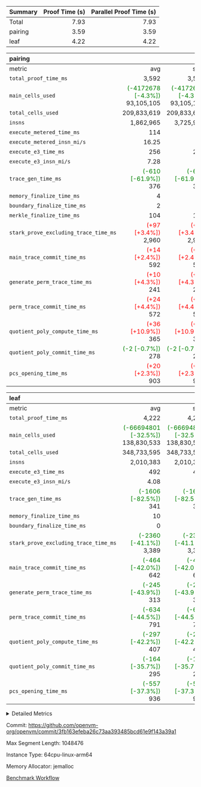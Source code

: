 | Summary | Proof Time (s) | Parallel Proof Time (s) |
|:---|---:|---:|
| Total |  7.93 |  7.93 |
| pairing |  3.59 |  3.59 |
| leaf |  4.22 |  4.22 |


| pairing |||||
|:---|---:|---:|---:|---:|
|metric|avg|sum|max|min|
| `total_proof_time_ms ` |  3,592 |  3,592 |  3,592 |  3,592 |
| `main_cells_used     ` | <span style='color: green'>(-4172678 [-4.3%])</span> 93,105,105 | <span style='color: green'>(-4172678 [-4.3%])</span> 93,105,105 | <span style='color: green'>(-4172678 [-4.3%])</span> 93,105,105 | <span style='color: green'>(-4172678 [-4.3%])</span> 93,105,105 |
| `total_cells_used    ` |  209,833,619 |  209,833,619 |  209,833,619 |  209,833,619 |
| `insns               ` |  1,862,965 |  3,725,930 |  1,862,965 |  1,862,965 |
| `execute_metered_time_ms` |  114 | -          | -          | -          |
| `execute_metered_insn_mi/s` |  16.25 | -          |  16.25 |  16.25 |
| `execute_e3_time_ms  ` |  256 |  256 |  256 |  256 |
| `execute_e3_insn_mi/s` |  7.28 | -          |  7.28 |  7.28 |
| `trace_gen_time_ms   ` | <span style='color: green'>(-610 [-61.9%])</span> 376 | <span style='color: green'>(-610 [-61.9%])</span> 376 | <span style='color: green'>(-610 [-61.9%])</span> 376 | <span style='color: green'>(-610 [-61.9%])</span> 376 |
| `memory_finalize_time_ms` |  4 |  4 |  4 |  4 |
| `boundary_finalize_time_ms` |  2 |  2 |  2 |  2 |
| `merkle_finalize_time_ms` |  104 |  104 |  104 |  104 |
| `stark_prove_excluding_trace_time_ms` | <span style='color: red'>(+97 [+3.4%])</span> 2,960 | <span style='color: red'>(+97 [+3.4%])</span> 2,960 | <span style='color: red'>(+97 [+3.4%])</span> 2,960 | <span style='color: red'>(+97 [+3.4%])</span> 2,960 |
| `main_trace_commit_time_ms` | <span style='color: red'>(+14 [+2.4%])</span> 592 | <span style='color: red'>(+14 [+2.4%])</span> 592 | <span style='color: red'>(+14 [+2.4%])</span> 592 | <span style='color: red'>(+14 [+2.4%])</span> 592 |
| `generate_perm_trace_time_ms` | <span style='color: red'>(+10 [+4.3%])</span> 241 | <span style='color: red'>(+10 [+4.3%])</span> 241 | <span style='color: red'>(+10 [+4.3%])</span> 241 | <span style='color: red'>(+10 [+4.3%])</span> 241 |
| `perm_trace_commit_time_ms` | <span style='color: red'>(+24 [+4.4%])</span> 572 | <span style='color: red'>(+24 [+4.4%])</span> 572 | <span style='color: red'>(+24 [+4.4%])</span> 572 | <span style='color: red'>(+24 [+4.4%])</span> 572 |
| `quotient_poly_compute_time_ms` | <span style='color: red'>(+36 [+10.9%])</span> 365 | <span style='color: red'>(+36 [+10.9%])</span> 365 | <span style='color: red'>(+36 [+10.9%])</span> 365 | <span style='color: red'>(+36 [+10.9%])</span> 365 |
| `quotient_poly_commit_time_ms` | <span style='color: green'>(-2 [-0.7%])</span> 278 | <span style='color: green'>(-2 [-0.7%])</span> 278 | <span style='color: green'>(-2 [-0.7%])</span> 278 | <span style='color: green'>(-2 [-0.7%])</span> 278 |
| `pcs_opening_time_ms ` | <span style='color: red'>(+20 [+2.3%])</span> 903 | <span style='color: red'>(+20 [+2.3%])</span> 903 | <span style='color: red'>(+20 [+2.3%])</span> 903 | <span style='color: red'>(+20 [+2.3%])</span> 903 |

| leaf |||||
|:---|---:|---:|---:|---:|
|metric|avg|sum|max|min|
| `total_proof_time_ms ` |  4,222 |  4,222 |  4,222 |  4,222 |
| `main_cells_used     ` | <span style='color: green'>(-66694801 [-32.5%])</span> 138,830,533 | <span style='color: green'>(-66694801 [-32.5%])</span> 138,830,533 | <span style='color: green'>(-66694801 [-32.5%])</span> 138,830,533 | <span style='color: green'>(-66694801 [-32.5%])</span> 138,830,533 |
| `total_cells_used    ` |  348,733,595 |  348,733,595 |  348,733,595 |  348,733,595 |
| `insns               ` |  2,010,383 |  2,010,383 |  2,010,383 |  2,010,383 |
| `execute_e3_time_ms  ` |  492 |  492 |  492 |  492 |
| `execute_e3_insn_mi/s` |  4.08 | -          |  4.08 |  4.08 |
| `trace_gen_time_ms   ` | <span style='color: green'>(-1606 [-82.5%])</span> 341 | <span style='color: green'>(-1606 [-82.5%])</span> 341 | <span style='color: green'>(-1606 [-82.5%])</span> 341 | <span style='color: green'>(-1606 [-82.5%])</span> 341 |
| `memory_finalize_time_ms` |  10 |  10 |  10 |  10 |
| `boundary_finalize_time_ms` |  0 |  0 |  0 |  0 |
| `stark_prove_excluding_trace_time_ms` | <span style='color: green'>(-2360 [-41.1%])</span> 3,389 | <span style='color: green'>(-2360 [-41.1%])</span> 3,389 | <span style='color: green'>(-2360 [-41.1%])</span> 3,389 | <span style='color: green'>(-2360 [-41.1%])</span> 3,389 |
| `main_trace_commit_time_ms` | <span style='color: green'>(-464 [-42.0%])</span> 642 | <span style='color: green'>(-464 [-42.0%])</span> 642 | <span style='color: green'>(-464 [-42.0%])</span> 642 | <span style='color: green'>(-464 [-42.0%])</span> 642 |
| `generate_perm_trace_time_ms` | <span style='color: green'>(-245 [-43.9%])</span> 313 | <span style='color: green'>(-245 [-43.9%])</span> 313 | <span style='color: green'>(-245 [-43.9%])</span> 313 | <span style='color: green'>(-245 [-43.9%])</span> 313 |
| `perm_trace_commit_time_ms` | <span style='color: green'>(-634 [-44.5%])</span> 791 | <span style='color: green'>(-634 [-44.5%])</span> 791 | <span style='color: green'>(-634 [-44.5%])</span> 791 | <span style='color: green'>(-634 [-44.5%])</span> 791 |
| `quotient_poly_compute_time_ms` | <span style='color: green'>(-297 [-42.2%])</span> 407 | <span style='color: green'>(-297 [-42.2%])</span> 407 | <span style='color: green'>(-297 [-42.2%])</span> 407 | <span style='color: green'>(-297 [-42.2%])</span> 407 |
| `quotient_poly_commit_time_ms` | <span style='color: green'>(-164 [-35.7%])</span> 295 | <span style='color: green'>(-164 [-35.7%])</span> 295 | <span style='color: green'>(-164 [-35.7%])</span> 295 | <span style='color: green'>(-164 [-35.7%])</span> 295 |
| `pcs_opening_time_ms ` | <span style='color: green'>(-557 [-37.3%])</span> 936 | <span style='color: green'>(-557 [-37.3%])</span> 936 | <span style='color: green'>(-557 [-37.3%])</span> 936 | <span style='color: green'>(-557 [-37.3%])</span> 936 |



<details>
<summary>Detailed Metrics</summary>

|  | keygen_time_ms | commit_exe_time_ms | app proof_time_ms | agg_layer_time_ms |
| --- | --- | --- | --- |
|  | 48 | 9 | 4,004 | 5,319 | 

| group | single_leaf_agg_time_ms | prove_segment_time_ms | num_children | memory_to_vec_partition_time_ms | insns | fri.log_blowup | execute_metered_time_ms | execute_metered_insn_mi/s | compute_user_public_values_proof_time_ms |
| --- | --- | --- | --- | --- | --- | --- | --- | --- | --- |
| leaf | 5,318 |  | 1 |  |  | 1 |  |  |  | 
| pairing |  | 3,844 |  | 6 | 1,862,965 | 1 | 114 | 16.25 | 39 | 

| group | air_name | quotient_deg | interactions | constraints |
| --- | --- | --- | --- | --- |
| leaf | AccessAdapterAir<2> | 2 | 5 | 12 | 
| leaf | AccessAdapterAir<4> | 2 | 5 | 12 | 
| leaf | AccessAdapterAir<8> | 2 | 5 | 12 | 
| leaf | FriReducedOpeningAir | 2 | 39 | 71 | 
| leaf | JalRangeCheckAir | 2 | 9 | 14 | 
| leaf | NativePoseidon2Air<BabyBearParameters>, 1> | 2 | 136 | 572 | 
| leaf | PhantomAir | 2 | 3 | 5 | 
| leaf | ProgramAir | 1 | 1 | 4 | 
| leaf | VariableRangeCheckerAir | 1 | 1 | 4 | 
| leaf | VmAirWrapper<AluNativeAdapterAir, FieldArithmeticCoreAir> | 2 | 15 | 27 | 
| leaf | VmAirWrapper<BranchNativeAdapterAir, BranchEqualCoreAir<1> | 2 | 11 | 25 | 
| leaf | VmAirWrapper<NativeAdapterAir<2, 0>, PublicValuesCoreAir> | 2 | 11 | 30 | 
| leaf | VmAirWrapper<NativeLoadStoreAdapterAir<1>, NativeLoadStoreCoreAir<1> | 2 | 15 | 20 | 
| leaf | VmAirWrapper<NativeLoadStoreAdapterAir<4>, NativeLoadStoreCoreAir<4> | 2 | 15 | 20 | 
| leaf | VmAirWrapper<NativeVectorizedAdapterAir<4>, FieldExtensionCoreAir> | 2 | 15 | 27 | 
| leaf | VmConnectorAir | 2 | 5 | 11 | 
| leaf | VolatileBoundaryAir | 2 | 7 | 19 | 
| pairing | AccessAdapterAir<16> | 2 | 5 | 12 | 
| pairing | AccessAdapterAir<2> | 2 | 5 | 12 | 
| pairing | AccessAdapterAir<32> | 2 | 5 | 12 | 
| pairing | AccessAdapterAir<4> | 2 | 5 | 12 | 
| pairing | AccessAdapterAir<8> | 2 | 5 | 12 | 
| pairing | BitwiseOperationLookupAir<8> | 2 | 2 | 4 | 
| pairing | MemoryMerkleAir<8> | 2 | 4 | 39 | 
| pairing | PersistentBoundaryAir<8> | 2 | 3 | 7 | 
| pairing | PhantomAir | 2 | 3 | 5 | 
| pairing | Poseidon2PeripheryAir<BabyBearParameters>, 1> | 2 | 1 | 286 | 
| pairing | ProgramAir | 1 | 1 | 4 | 
| pairing | RangeTupleCheckerAir<2> | 1 | 1 | 4 | 
| pairing | Rv32HintStoreAir | 2 | 18 | 28 | 
| pairing | VariableRangeCheckerAir | 1 | 1 | 4 | 
| pairing | VmAirWrapper<Rv32BaseAluAdapterAir, BaseAluCoreAir<4, 8> | 2 | 20 | 37 | 
| pairing | VmAirWrapper<Rv32BaseAluAdapterAir, LessThanCoreAir<4, 8> | 2 | 18 | 40 | 
| pairing | VmAirWrapper<Rv32BaseAluAdapterAir, ShiftCoreAir<4, 8> | 2 | 24 | 91 | 
| pairing | VmAirWrapper<Rv32BranchAdapterAir, BranchEqualCoreAir<4> | 2 | 11 | 20 | 
| pairing | VmAirWrapper<Rv32BranchAdapterAir, BranchLessThanCoreAir<4, 8> | 2 | 13 | 35 | 
| pairing | VmAirWrapper<Rv32CondRdWriteAdapterAir, Rv32JalLuiCoreAir> | 2 | 10 | 18 | 
| pairing | VmAirWrapper<Rv32IsEqualModAdapterAir<2, 1, 32, 32>, ModularIsEqualCoreAir<32, 4, 8> | 2 | 25 | 225 | 
| pairing | VmAirWrapper<Rv32JalrAdapterAir, Rv32JalrCoreAir> | 2 | 16 | 20 | 
| pairing | VmAirWrapper<Rv32LoadStoreAdapterAir, LoadSignExtendCoreAir<4, 8> | 2 | 18 | 33 | 
| pairing | VmAirWrapper<Rv32LoadStoreAdapterAir, LoadStoreCoreAir<4> | 2 | 17 | 40 | 
| pairing | VmAirWrapper<Rv32MultAdapterAir, DivRemCoreAir<4, 8> | 2 | 25 | 84 | 
| pairing | VmAirWrapper<Rv32MultAdapterAir, MulHCoreAir<4, 8> | 2 | 24 | 31 | 
| pairing | VmAirWrapper<Rv32MultAdapterAir, MultiplicationCoreAir<4, 8> | 2 | 19 | 19 | 
| pairing | VmAirWrapper<Rv32RdWriteAdapterAir, Rv32AuipcCoreAir> | 2 | 12 | 14 | 
| pairing | VmAirWrapper<Rv32VecHeapAdapterAir<1, 2, 2, 32, 32>, FieldExpressionCoreAir> | 2 | 415 | 480 | 
| pairing | VmAirWrapper<Rv32VecHeapAdapterAir<2, 1, 1, 32, 32>, FieldExpressionCoreAir> | 2 | 158 | 190 | 
| pairing | VmAirWrapper<Rv32VecHeapAdapterAir<2, 2, 2, 32, 32>, FieldExpressionCoreAir> | 2 | 428 | 457 | 
| pairing | VmConnectorAir | 2 | 5 | 11 | 

| group | air_name | idx | rows | prep_cols | perm_cols | main_cols | cells |
| --- | --- | --- | --- | --- | --- | --- | --- |
| leaf | AccessAdapterAir<2> | 0 | 1,048,576 |  | 16 | 11 | 28,311,552 | 
| leaf | AccessAdapterAir<4> | 0 | 524,288 |  | 16 | 13 | 15,204,352 | 
| leaf | AccessAdapterAir<8> | 0 | 16,384 |  | 16 | 17 | 540,672 | 
| leaf | FriReducedOpeningAir | 0 | 1,048,576 |  | 84 | 27 | 116,391,936 | 
| leaf | JalRangeCheckAir | 0 | 65,536 |  | 28 | 12 | 2,621,440 | 
| leaf | NativePoseidon2Air<BabyBearParameters>, 1> | 0 | 131,072 |  | 312 | 398 | 93,061,120 | 
| leaf | PhantomAir | 0 | 32,768 |  | 12 | 6 | 589,824 | 
| leaf | ProgramAir | 0 | 524,288 |  | 8 | 10 | 9,437,184 | 
| leaf | VariableRangeCheckerAir | 0 | 262,144 | 2 | 8 | 1 | 2,359,296 | 
| leaf | VmAirWrapper<AluNativeAdapterAir, FieldArithmeticCoreAir> | 0 | 1,048,576 |  | 36 | 29 | 68,157,440 | 
| leaf | VmAirWrapper<BranchNativeAdapterAir, BranchEqualCoreAir<1> | 0 | 262,144 |  | 28 | 23 | 13,369,344 | 
| leaf | VmAirWrapper<NativeAdapterAir<2, 0>, PublicValuesCoreAir> | 0 | 64 |  | 28 | 27 | 3,520 | 
| leaf | VmAirWrapper<NativeLoadStoreAdapterAir<1>, NativeLoadStoreCoreAir<1> | 0 | 524,288 |  | 40 | 21 | 31,981,568 | 
| leaf | VmAirWrapper<NativeLoadStoreAdapterAir<4>, NativeLoadStoreCoreAir<4> | 0 | 131,072 |  | 40 | 27 | 8,781,824 | 
| leaf | VmAirWrapper<NativeVectorizedAdapterAir<4>, FieldExtensionCoreAir> | 0 | 262,144 |  | 36 | 38 | 19,398,656 | 
| leaf | VmConnectorAir | 0 | 2 | 1 | 16 | 5 | 42 | 
| leaf | VolatileBoundaryAir | 0 | 262,144 |  | 20 | 12 | 8,388,608 | 

| group | air_name | segment | rows | prep_cols | perm_cols | main_cols | cells |
| --- | --- | --- | --- | --- | --- | --- | --- |
| pairing | AccessAdapterAir<16> | 0 | 262,144 |  | 16 | 25 | 10,747,904 | 
| pairing | AccessAdapterAir<32> | 0 | 131,072 |  | 16 | 41 | 7,471,104 | 
| pairing | AccessAdapterAir<8> | 0 | 524,288 |  | 16 | 17 | 17,301,504 | 
| pairing | BitwiseOperationLookupAir<8> | 0 | 65,536 | 3 | 8 | 2 | 655,360 | 
| pairing | MemoryMerkleAir<8> | 0 | 32,768 |  | 16 | 32 | 1,572,864 | 
| pairing | PersistentBoundaryAir<8> | 0 | 32,768 |  | 12 | 20 | 1,048,576 | 
| pairing | PhantomAir | 0 | 1 |  | 12 | 6 | 18 | 
| pairing | Poseidon2PeripheryAir<BabyBearParameters>, 1> | 0 | 32,768 |  | 8 | 300 | 10,092,544 | 
| pairing | ProgramAir | 0 | 32,768 |  | 8 | 10 | 589,824 | 
| pairing | RangeTupleCheckerAir<2> | 0 | 524,288 | 2 | 8 | 1 | 4,718,592 | 
| pairing | Rv32HintStoreAir | 0 | 256 |  | 44 | 32 | 19,456 | 
| pairing | VariableRangeCheckerAir | 0 | 262,144 | 2 | 8 | 1 | 2,359,296 | 
| pairing | VmAirWrapper<Rv32BaseAluAdapterAir, BaseAluCoreAir<4, 8> | 0 | 1,048,576 |  | 52 | 36 | 92,274,688 | 
| pairing | VmAirWrapper<Rv32BaseAluAdapterAir, LessThanCoreAir<4, 8> | 0 | 65,536 |  | 40 | 37 | 5,046,272 | 
| pairing | VmAirWrapper<Rv32BaseAluAdapterAir, ShiftCoreAir<4, 8> | 0 | 2,048 |  | 52 | 53 | 215,040 | 
| pairing | VmAirWrapper<Rv32BranchAdapterAir, BranchEqualCoreAir<4> | 0 | 262,144 |  | 28 | 26 | 14,155,776 | 
| pairing | VmAirWrapper<Rv32BranchAdapterAir, BranchLessThanCoreAir<4, 8> | 0 | 131,072 |  | 32 | 32 | 8,388,608 | 
| pairing | VmAirWrapper<Rv32CondRdWriteAdapterAir, Rv32JalLuiCoreAir> | 0 | 8,192 |  | 28 | 18 | 376,832 | 
| pairing | VmAirWrapper<Rv32IsEqualModAdapterAir<2, 1, 32, 32>, ModularIsEqualCoreAir<32, 4, 8> | 0 | 32 |  | 56 | 166 | 7,104 | 
| pairing | VmAirWrapper<Rv32JalrAdapterAir, Rv32JalrCoreAir> | 0 | 65,536 |  | 36 | 28 | 4,194,304 | 
| pairing | VmAirWrapper<Rv32LoadStoreAdapterAir, LoadStoreCoreAir<4> | 0 | 1,048,576 |  | 52 | 41 | 97,517,568 | 
| pairing | VmAirWrapper<Rv32MultAdapterAir, MulHCoreAir<4, 8> | 0 | 256 |  | 72 | 39 | 28,416 | 
| pairing | VmAirWrapper<Rv32MultAdapterAir, MultiplicationCoreAir<4, 8> | 0 | 512 |  | 52 | 31 | 42,496 | 
| pairing | VmAirWrapper<Rv32RdWriteAdapterAir, Rv32AuipcCoreAir> | 0 | 32,768 |  | 28 | 20 | 1,572,864 | 
| pairing | VmAirWrapper<Rv32VecHeapAdapterAir<2, 1, 1, 32, 32>, FieldExpressionCoreAir> | 0 | 1,024 |  | 320 | 263 | 596,992 | 
| pairing | VmAirWrapper<Rv32VecHeapAdapterAir<2, 2, 2, 32, 32>, FieldExpressionCoreAir> | 0 | 16,384 |  | 604 | 497 | 18,038,784 | 
| pairing | VmConnectorAir | 0 | 2 | 1 | 16 | 5 | 42 | 

| group | idx | trace_gen_time_ms | total_proof_time_ms | total_cells_used | total_cells | system_trace_gen_time_ms | stark_prove_excluding_trace_time_ms | single_trace_gen_time_ms | quotient_poly_compute_time_ms | quotient_poly_commit_time_ms | perm_trace_commit_time_ms | pcs_opening_time_ms | memory_finalize_time_ms | main_trace_commit_time_ms | main_cells_used | insns | generate_perm_trace_time_ms | execute_e3_time_ms | execute_e3_insn_mi/s | boundary_finalize_time_ms |
| --- | --- | --- | --- | --- | --- | --- | --- | --- | --- | --- | --- | --- | --- | --- | --- | --- | --- | --- | --- | --- |
| leaf | 0 | 341 | 4,222 | 348,733,595 | 418,598,378 | 339 | 3,389 | 2 | 407 | 295 | 791 | 936 | 10 | 642 | 138,830,533 | 2,010,383 | 313 | 492 | 4.08 | 0 | 

| group | idx | trace_height_constraint | weighted_sum | threshold |
| --- | --- | --- | --- | --- |
| leaf | 0 | 0 | 7,274,628 | 2,013,265,921 | 
| leaf | 0 | 1 | 45,531,392 | 2,013,265,921 | 
| leaf | 0 | 2 | 3,637,314 | 2,013,265,921 | 
| leaf | 0 | 3 | 44,859,652 | 2,013,265,921 | 
| leaf | 0 | 4 | 262,144 | 2,013,265,921 | 
| leaf | 0 | 5 | 102,351,562 | 2,013,265,921 | 

| group | segment | trace_gen_time_ms | total_proof_time_ms | total_cells_used | total_cells | system_trace_gen_time_ms | stark_prove_excluding_trace_time_ms | single_trace_gen_time_ms | quotient_poly_compute_time_ms | quotient_poly_commit_time_ms | perm_trace_commit_time_ms | pcs_opening_time_ms | merkle_finalize_time_ms | memory_to_vec_partition_time_ms | memory_finalize_time_ms | main_trace_commit_time_ms | main_cells_used | insns | generate_perm_trace_time_ms | execute_e3_time_ms | execute_e3_insn_mi/s | boundary_finalize_time_ms |
| --- | --- | --- | --- | --- | --- | --- | --- | --- | --- | --- | --- | --- | --- | --- | --- | --- | --- | --- | --- | --- | --- | --- |
| pairing | 0 | 376 | 3,592 | 209,833,619 | 304,931,516 | 375 | 2,960 | 2 | 365 | 278 | 572 | 903 | 104 | 7 | 4 | 592 | 93,105,105 | 1,862,965 | 241 | 256 | 7.28 | 2 | 

| group | segment | trace_height_constraint | weighted_sum | threshold |
| --- | --- | --- | --- | --- |
| pairing | 0 | 0 | 5,382,342 | 2,013,265,921 | 
| pairing | 0 | 1 | 18,152,512 | 2,013,265,921 | 
| pairing | 0 | 2 | 2,691,171 | 2,013,265,921 | 
| pairing | 0 | 3 | 25,000,068 | 2,013,265,921 | 
| pairing | 0 | 4 | 131,072 | 2,013,265,921 | 
| pairing | 0 | 5 | 65,536 | 2,013,265,921 | 
| pairing | 0 | 6 | 6,016,192 | 2,013,265,921 | 
| pairing | 0 | 7 | 4,096 | 2,013,265,921 | 
| pairing | 0 | 8 | 58,426,029 | 2,013,265,921 | 

</details>


Commit: https://github.com/openvm-org/openvm/commit/3fb163efeba26c73aa393485bcd61e9f143a39a1

Max Segment Length: 1048476

Instance Type: 64cpu-linux-arm64

Memory Allocator: jemalloc

[Benchmark Workflow](https://github.com/openvm-org/openvm/actions/runs/16764337392)
